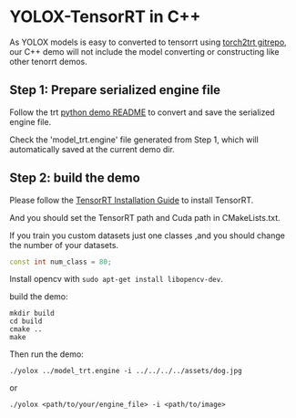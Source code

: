 # YOLOX-TensorRT in C++

As YOLOX models is easy to converted to tensorrt using [torch2trt gitrepo](https://github.com/NVIDIA-AI-IOT/torch2trt), 
our C++ demo will not include the model converting or constructing like other tenorrt demos.


## Step 1: Prepare serialized engine file

Follow the trt [python demo README](../python/README.md) to convert and save the serialized engine file.

Check the 'model_trt.engine' file generated from Step 1, which will automatically saved at the current demo dir.


## Step 2: build the demo

Please follow the [TensorRT Installation Guide](https://docs.nvidia.com/deeplearning/tensorrt/install-guide/index.html) to install TensorRT.

And you should set the TensorRT path and Cuda path in CMakeLists.txt.

If you train you custom datasets just one classes ,and you should change the number of your datasets.

```c++
const int num_class = 80;
```

Install opencv with ```sudo apt-get install libopencv-dev```.

build the demo:

```shell
mkdir build
cd build
cmake ..
make
```

Then run the demo:

```shell
./yolox ../model_trt.engine -i ../../../../assets/dog.jpg
```

or

```shell
./yolox <path/to/your/engine_file> -i <path/to/image>
```

